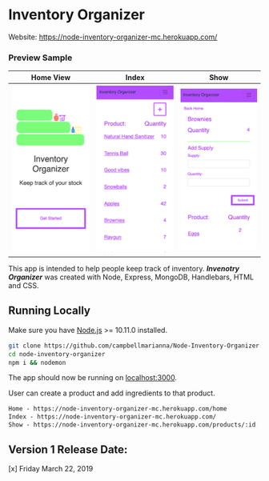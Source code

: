 # Inventory Organizer

Website: https://node-inventory-organizer-mc.herokuapp.com/

### Preview Sample
| Home View | Index | Show |
| --- | --- | --- |
| ![Product Screenshot 1](public/img/io-homepage.png) | ![Product Screenshot 2](public/img/indexView.png) |  ![Product Screenshot 3](public/img/showView.png) |

This app is intended to help people keep track of inventory.
**_Invenotry Organizer_** was created with Node, Express, MongoDB, Handlebars, HTML and CSS.

## Running Locally
Make sure you have [Node.js](http://nodejs.org/) >= 10.11.0 installed.

```sh
git clone https://github.com/campbellmarianna/Node-Inventory-Organizer.git
cd node-inventory-organizer
npm i && nodemon
```

The app should now be running on [localhost:3000](http://localhost:3000/).

User can create a product and add ingredients to that product.

```
Home - https://node-inventory-organizer-mc.herokuapp.com/home
Index - https://node-inventory-organizer-mc.herokuapp.com/
Show - https://node-inventory-organizer-mc.herokuapp.com/products/:id
```

## Version 1 Release Date:
[x] Friday March 22, 2019
